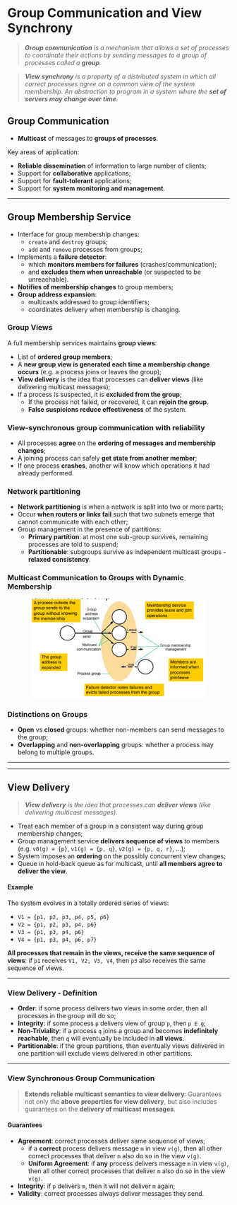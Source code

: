 # Group Communication and View Synchrony

> _**Group communication** is a mechanism that allows a set of processes to coordinate their actions by sending messages to a group of processes called a **group**._

> _**View synchrony** is a property of a distributed system in which all correct processes agree on a common view of the system membership. An abstraction to program in a system where the **set of servers may change over time**._

## Group Communication

* **Multicast** of messages to **groups of processes**.

Key areas of application:

* **Reliable dissemination** of information to large number of clients;
* Support for **collaborative** applications;
* Support for **fault-tolerant** applications;
* Support for **system monitoring and management**.

---

## Group Membership Service

* Interface for group membership changes:
  * `create` and `destroy` groups;
  * `add` and `remove` processes from groups;
* Implements a **failure detector**:
  * which **monitors members for failures** (crashes/communication);
  * and **excludes them when unreachable** (or suspected to be unreachable).
* **Notifies of membership changes** to group members;
* **Group address expansion**:
  * multicasts addressed to group identifiers;
  * coordinates delivery when membership is changing.

### Group Views

A full membership services maintains **group views**:

* List of **ordered group members**;
* A **new group view is generated each time a membership change occurs** (e.g. a process joins or leaves the group);
* **View delivery** is the idea that processes can **deliver views** (like delivering multicast messages);
* If a process is suspected, it is **excluded from the group**;
  * If the process not failed, or recovered, it can **rejoin the group**.
  * **False suspicions reduce effectiveness** of the system.

### View-synchronous group communication with reliability

* All processes **agree** on the **ordering of messages and membership changes**;
* A joining process can safely **get state from another member**;
* If one process **crashes**, another will know which operations it had already performed.

### Network partitioning

* **Network partitioning** is when a network is split into two or more parts;
* Occur **when routers or links fail** such that two subnets emerge that cannot communicate with each other;
* Group management in the presence of partitions:
  * **Primary partition**: at most one sub-group survives, remaining processes are told to suspend;
  * **Partitionable**: subgroups survive as independent multicast groups - **relaxed consistency**.

### Multicast Communication to Groups with Dynamic Membership

<p align="center">
    <img src="./imgs/multicast-communication.png" width="400px" alt="Multicast Communication"/>
</p>

### Distinctions on Groups

* **Open** vs **closed** groups: whether non-members can send messages to the group;
* **Overlapping** and **non-overlapping** groups: whether a process may belong to multiple groups.

---
---

## View Delivery

> _**View delivery** is the idea that processes can **deliver views** (like delivering multicast messages)._

* Treat each member of a group in a consistent way during group membership changes;
* Group management service **delivers sequence of views** to members (e.g. `v0(g) = {p}`, `v1(g) = {p, q}`, `v2(g) = {p, q, r}`, ...);
* System imposes an **ordering** on the possibly concurrent view changes;
* Queue in hold-back queue as for multicast, until **all members agree to deliver the view**.

#### Example

The system evolves in a totally ordered series of views:

* `V1 = {p1, p2, p3, p4, p5, p6}`
* `V2 = {p1, p2, p3, p4, p6}`
* `V3 = {p1, p3, p4, p6}`
* `V4 = {p1, p3, p4, p6, p7}`

**All processes that remain in the views, receive the same sequence of views**: if `p1` receives `V1, V2, V3, V4`, then `p3` also receives the same sequence of views.

---

### View Delivery - Definition

* **Order**: if some process delivers two views in some order, then all processes in the group will do so;
* **Integrity**: if some process `p` delivers view of group `p`, then `p E g`;
* **Non-Triviality**: if a process `q` joins a group and becomes **indefinitely reachable**, then `q` will eventually be included in **all views**.
* **Partitionable**: if the group partitions, then eventually views delivered in one partition will exclude views delivered in other partitions.

---

### View Synchronous Group Communication

> **Extends reliable multicast semantics to view delivery**: Guarantees not only the
> **above properties for view delivery**, but also includes guarantees on the **delivery of multicast messages**.

#### Guarantees

* **Agreement**: correct processes deliver same sequence of views;
  * if a **correct** process delivers message `m` in view `v(g)`, then all other correct processes that deliver `m` also do so in the view `v(g)`.
  * **Uniform Agreement**: if **any** process delivers message `m` in view `v(g)`, then all other correct processes that deliver `m` also do so in the view `v(g)`.
* **Integrity**: if `p` delivers `m`, then it will not deliver `m` again;
* **Validity**: correct processes always deliver messages they send.
